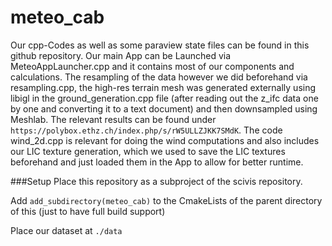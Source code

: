 # meteo_cab


Our cpp-Codes as well as some paraview state files can be found in this github repository. Our main App can be Launched via MeteoAppLauncher.cpp and it contains most of our components and calculations. The resampling of the data however we did beforehand via resampling.cpp, the high-res terrain mesh was generated externally using libigl in the ground_generation.cpp file (after reading out the z_ifc data one by one and converting it to a text document) and then downsampled using Meshlab. The relevant results can be found under ```https://polybox.ethz.ch/index.php/s/rW5ULLZJKK7SMdK```. The code wind_2d.cpp is relevant for doing the wind computations and also includes our LIC texture generation, which we used to save the LIC textures beforehand and just loaded them in the App to allow for better runtime.

###Setup
Place this repository as a subproject of the scivis repository.

Add ```add_subdirectory(meteo_cab)``` to the CmakeLists of the parent directory of this 
(just to have full build support)

Place our dataset at ```./data```
